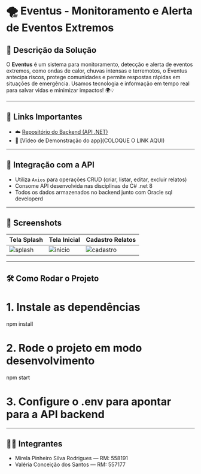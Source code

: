 
# 🌪️ Eventus - Monitoramento e Alerta de Eventos Extremos


## 🚀 Descrição da Solução

O **Eventus** é um sistema para monitoramento, detecção e alerta de eventos extremos, como ondas de calor, chuvas intensas e terremotos, o Eventus antecipa riscos, protege comunidades e permite respostas rápidas em situações de emergência. Usamos tecnologia e informação em tempo real para salvar vidas e minimizar impactos! 🌍💡

---

## 🔗 Links Importantes

- ☁️ [Repositório do Backend (API .NET)](https://github.com/akemilol/Eventus.API-Csharp)
- 🎥 [Vídeo de Demonstração do app](COLOQUE O LINK AQUI)

---


## 🔄 Integração com a API

- Utiliza `Axios` para operações CRUD (criar, listar, editar, excluir relatos)
- Consome API desenvolvida nas disciplinas de C# .net 8
- Todos os dados armazenados no backend junto com Oracle sql developerd

---

## 📸 Screenshots

| Tela Splash | Tela Inicial | Cadastro Relatos |
|----------------|-----------|----------------|
| ![splash](https://media.discordapp.net/attachments/1277037400996053085/1378940052742209588/image.png?ex=683e6d80&is=683d1c00&hm=58c4d1afdf7f7a275f3e79c84921ab1afd0afeadfbb3bc8e3e2439503f513e29&=&format=webp&quality=lossless&width=376&height=863) | ![inicio](https://media.discordapp.net/attachments/1277037400996053085/1378941678928265216/image.png?ex=683e6f03&is=683d1d83&hm=63db97a794e4c6503842d12f3ce5b96ac88cf80b132f8728f56e10934a0ec8fd&=&format=webp&quality=lossless&width=376&height=863) | ![cadastro](https://media.discordapp.net/attachments/1277037400996053085/1378941731013394583/image.png?ex=683e6f10&is=683d1d90&hm=b47d1eb9d693c2f179645f63194240356fd7787c343a928e025cbe3832174c23&=&format=webp&quality=lossless&width=376&height=863)
---

## 🛠️ Como Rodar o Projeto

# 1. Instale as dependências
npm install

# 2. Rode o projeto em modo desenvolvimento
npm start

# 3. Configure o .env para apontar para a API backend

---


##  👩‍💻 Integrantes

- Mirela Pinheiro Silva Rodrigues — RM: 558191
- Valéria Conceição dos Santos — RM: 557177
